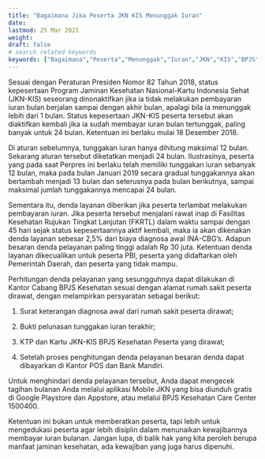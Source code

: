 ```yaml
---
title: "Bagaimana Jika Peserta JKN KIS Menunggak Iuran"
date: 
lastmod: 25 Mar 2021
weight: 
draft: false
# search related keywords
keywords: ["Bagaimana","Peserta","Menunggak","Iuran","JKN","KIS","BPJS","Kesehatan"]
---
```


Sesuai dengan Peraturan Presiden Nomor 82 Tahun 2018, status kepesertaan Program Jaminan Kesehatan Nasional-Kartu Indonesia Sehat (JKN-KIS) seseorang dinonaktifkan jika ia tidak melakukan pembayaran iuran bulan berjalan sampai dengan akhir bulan, apalagi bila ia menunggak lebih dari 1 bulan. Status kepesertaan JKN-KIS peserta tersebut akan diaktifkan kembali jika ia sudah membayar iuran bulan tertunggak, paling banyak untuk 24 bulan. Ketentuan ini berlaku mulai 18 Desember 2018.

Di aturan sebelumnya, tunggakan iuran hanya dihitung maksimal 12 bulan. Sekarang aturan tersebut diketatkan menjadi 24 bulan. Ilustrasinya, peserta yang pada saat Perpres ini berlaku telah memiliki tunggakan iuran sebanyak 12 bulan, maka pada bulan Januari 2019 secara gradual tunggakannya akan bertambah menjadi 13 bulan dan seterusnya pada bulan berikutnya, sampai maksimal jumlah tunggakannya mencapai 24 bulan.

Sementara itu, denda layanan diberikan jika peserta terlambat melakukan pembayaran iuran. Jika peserta tersebut menjalani rawat inap di Fasilitas Kesehatan Rujukan Tingkat Lanjutan (FKRTL) dalam waktu sampai dengan 45 hari sejak status kepesertaannya aktif kembali, maka ia akan dikenakan denda layanan sebesar 2,5% dari biaya diagnosa awal INA-CBG’s. Adapun besaran denda pelayanan paling tinggi adalah Rp 30 juta. Ketentuan denda layanan dikecualikan untuk peserta PBI, peserta yang didaftarkan oleh Pemerintah Daerah, dan peserta yang tidak mampu.

Perhitungan denda pelayanan yang sesungguhnya dapat dilakukan di Kantor Cabang BPJS Kesehatan sesuai dengan alamat rumah sakit peserta dirawat, dengan melampirkan persyaratan sebagai berikut:

1. Surat keterangan diagnosa awal dari rumah sakit peserta dirawat;

2. Bukti pelunasan tunggakan iuran terakhir;

3. KTP dan Kartu JKN-KIS BPJS Kesehatan Peserta yang dirawat;

4. Setelah proses penghitungan denda pelayanan besaran denda dapat dibayarkan di Kantor POS dan Bank Mandiri.

Untuk menghindari denda pelayanan tersebut, Anda dapat mengecek tagihan bulanan Anda melalui aplikasi Mobile JKN yang bisa diunduh gratis di Google Playstore dan Appstore, atau melalui BPJS Kesehatan Care Center 1500400.

Ketentuan ini bukan untuk memberatkan peserta, tapi lebih untuk mengedukasi peserta agar lebih disiplin dalam menunaikan kewajibannya membayar iuran bulanan. Jangan lupa, di balik hak yang kita peroleh berupa manfaat jaminan kesehatan, ada kewajiban yang juga harus dipenuhi.